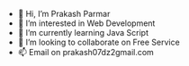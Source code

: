 - 👋 Hi, I’m Prakash Parmar
- 👀 I’m interested in Web Development
- 🌱 I’m currently learning Java Script
- 💞️ I’m looking to collaborate on Free Service
- 📫 Email on prakash07dz2gmail.com

<!---
prakash07dz/prakash07dz is a ✨ special ✨ repository because its `README.md` (this file) appears on your GitHub profile.
You can click the Preview link to take a look at your changes.
--->
